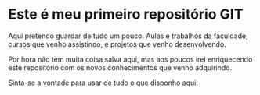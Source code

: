 # Este é meu primeiro repositório GIT

Aqui pretendo guardar de tudo um pouco. Aulas e trabalhos da faculdade, cursos que venho assistindo, e projetos que venho desenvolvendo.

Por hora não tem muita coisa salva aqui, mas aos poucos irei enriquecendo este repositório com os novos conhecimentos que venho adquirindo.

Sinta-se  a vontade para usar de tudo o que disponho aqui.